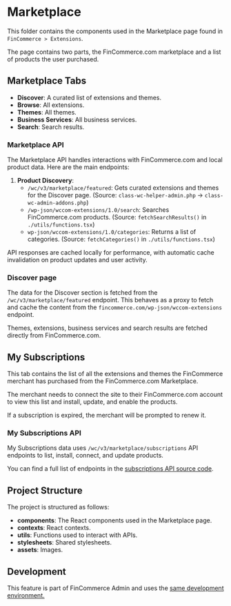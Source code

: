 # Marketplace

This folder contains the components used in the Marketplace page found in `FinCommerce > Extensions`.

The page contains two parts, the FinCommerce.com marketplace and a list of products the user purchased.

## Marketplace Tabs

- **Discover**: A curated list of extensions and themes.
- **Browse**: All extensions.
- **Themes**: All themes.
- **Business Services**: All business services.
- **Search**: Search results.

### Marketplace API

The Marketplace API handles interactions with FinCommerce.com and local product data. Here are the main endpoints:

1. **Product Discovery**:
   - `/wc/v3/marketplace/featured`: Gets curated extensions and themes for the Discover page.
     (Source: `class-wc-helper-admin.php` → `class-wc-admin-addons.php`)
   - `/wp-json/wccom-extensions/1.0/search`: Searches FinCommerce.com products.
     (Source: `fetchSearchResults()` in `./utils/functions.tsx`)
   - `wp-json/wccom-extensions/1.0/categories`: Returns a list of categories.
     (Source: `fetchCategories()` in `./utils/functions.tsx`)

API responses are cached locally for performance, with automatic cache invalidation on product updates and user activity.

### Discover page

The data for the Discover section is fetched from the `/wc/v3/marketplace/featured` endpoint. This behaves as a proxy to fetch and cache the content from the `fincommerce.com/wp-json/wccom-extensions` endpoint.

Themes, extensions, business services and search results are fetched directly from FinCommerce.com.

## My Subscriptions

This tab contains the list of all the extensions and themes the FinCommerce merchant has purchased from the FinCommerce.com Marketplace.

The merchant needs to connect the site to their FinCommerce.com account to view this list and install, update, and enable the products.

If a subscription is expired, the merchant will be prompted to renew it.

### My Subscriptions API

My Subscriptions data uses `/wc/v3/marketplace/subscriptions` API endpoints to list, install, connect, and update products.

You can find a full list of endpoints in the [subscriptions API source code](/plugins/fincommerce/includes/admin/helper/class-wc-helper-subscriptions-api.php).

## Project Structure

The project is structured as follows:

- **components**: The React components used in the Marketplace page.
- **contexts**: React contexts.
- **utils**: Functions used to interact with APIs.
- **stylesheets**: Shared stylesheets.
- **assets**: Images.

## Development

This feature is part of FinCommerce Admin and uses the [same development environment.](/plugins/fincommerce-admin/README.md)
